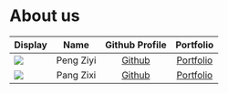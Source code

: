 # About us

Display |   Name    | Github Profile | Portfolio 
--------|:---------:|:--------------:|:---------:
![](https://via.placeholder.com/100.png?text=Photo) | Peng Ziyi | [Github](https://github.com/) | [Portfolio](docs/team/johndoe.md)
![](https://via.placeholder.com/100.png?text=Photo) | Pang Zixi |          [Github](https://github.com/)           | [Portfolio](docs/team/johndoe.md)
